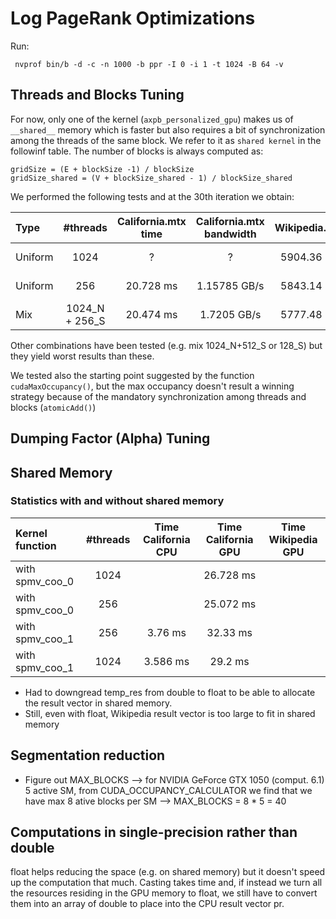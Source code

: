 # Log PageRank Optimizations
Run:
```shell
 nvprof bin/b -d -c -n 1000 -b ppr -I 0 -i 1 -t 1024 -B 64 -v
```
## Threads and Blocks Tuning
For now, only one of the kernel (`axpb_personalized_gpu`) makes us of `__shared__` memory which is faster but also requires a bit of synchronization among the threads of the same block. We refer to it as `shared kernel` in the followinf table. 
The number of blocks is always computed as:
```
gridSize = (E + blockSize -1) / blockSize
gridSize_shared = (V + blockSize_shared - 1) / blockSize_shared
```

We performed the following tests and at the 30th iteration we obtain:

|Type   | #threads  |California.mtx time    | California.mtx bandwidth  | Wikipedia.mtx | Wikipedia.mtx bandwidth|
|:--|:---:|:------:|:-----:|:---------:|:-------:|
Uniform | 1024 |?|?| 5904.36 ms | 0.00406479 GB/s|
Uniform | 256 |20.728 ms| 1.15785 GB/s| 5843.14 ms | 0.00410738 GB/s|
Mix | 1024_N + 256_S | 20.474 ms | 1.7205 GB/s | 5777.48 ms | 0.00415406 GB/s|

Other combinations have been tested (e.g. mix 1024_N+512_S or 128_S) but they yield worst results than these.

We tested also the starting point suggested by the function `cudaMaxOccupancy()`, but the max occupancy doesn't result a winning strategy because of the mandatory synchronization among threads and blocks (`atomicAdd()`)

## Dumping Factor (Alpha) Tuning

## Shared Memory
### Statistics with and without shared memory

| Kernel function | #threads| Time California CPU | Time California GPU | Time Wikipedia GPU |
|:----------------|:-----:|:----:|:---------------:|:--------------:|
|with spmv_coo_0| 1024| |26.728 ms | |
|with spmv_coo_0| 256| |25.072 ms | |
|with spmv_coo_1| 256 | 3.76 ms |32.33 ms | |
|with spmv_coo_1| 1024 | 3.586 ms |29.2 ms | |

* Had to downgread temp_res from double to float to be able to allocate the result vector in shared memory.
* Still, even with float, Wikipedia result vector is too large to fit in shared memory

## Segmentation reduction
* Figure out MAX_BLOCKS --> for NVIDIA GeForce GTX 1050 (comput. 6.1) 5 active SM, from CUDA_OCCUPANCY_CALCULATOR we find that we have max 8 ative blocks per SM --> MAX_BLOCKS = 8 * 5 = 40


## Computations in single-precision rather than double
float helps reducing the space (e.g. on shared memory) but it doesn't speed up the computation that much. Casting takes time and, if instead we turn all the resources residing in the GPU memory to float, we still have to convert them into an array of double to place into the CPU result vector pr.